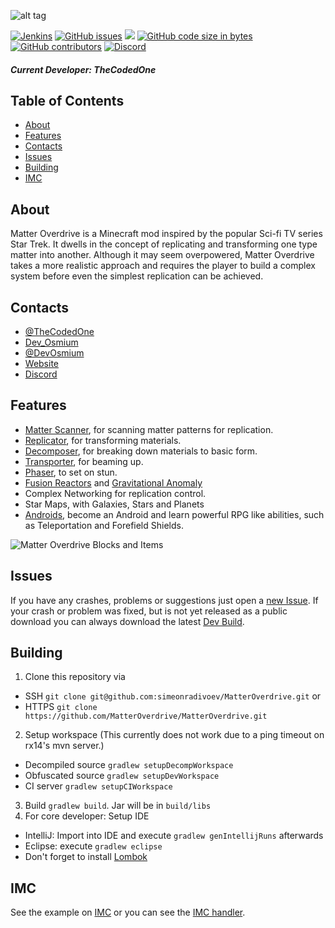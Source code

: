 ![alt tag](https://raw.githubusercontent.com/MatterOverdrive/MatterOverdrive/1.12.2/MatterOverdriveLogo.png)

[![Jenkins](https://img.shields.io/jenkins/s/http/jenkins.k-4u.nl/job/MatterOverdrive/.svg?style=for-the-badge)](http://jenkins.k-4u.nl/view/Astro/job/CLib/)
[![GitHub issues](https://img.shields.io/github/issues-raw/MatterOverdrive/MatterOverdrive.svg?style=for-the-badge)](https://github.com/MatterOverdrive/MatterOverdrive/issues)
[![](https://img.shields.io/github/issues-pr-raw/MatterOverdrive/MatterOverdrive.svg?style=for-the-badge)](https://github.com/MatterOverdrive/MatterOverdrive/pulls)
[![GitHub code size in bytes](https://img.shields.io/github/languages/code-size/MatterOverdrive/MatterOverdrive.svg?style=for-the-badge)](https://github.com/MatterOverdrive/MatterOverdrive)
[![GitHub contributors](https://img.shields.io/github/contributors/MatterOverdrive/MatterOverdrive.svg?style=for-the-badge)](https://github.com/MatterOverdrive/MatterOverdrive/graphs/contributors)
[![Discord](https://img.shields.io/discord/364844705864744961.svg?style=for-the-badge)](https://discord.gg/erEyCsW)

##### Current Developer: TheCodedOne

## Table of Contents
* [About](#about)
* [Features](#features)
* [Contacts](#contacts)
* [Issues](#issues)
* [Building](#building)
* [IMC](#imc)

## About
Matter Overdrive is a Minecraft mod inspired by the popular Sci-fi TV series Star Trek. It dwells in the concept of replicating and transforming one type matter into another.
Although it may seem overpowered, Matter Overdrive takes a more realistic approach and requires the player to build a complex system before even the simplest replication can be achieved.

## Contacts
* [@TheCodedOne](https://twitter.com/TheCodedOne)
* [Dev_Osmium](mailto:devosmium@gmail.com)
* [@DevOsmium](https://twitter.com/DevOsmium)
* [Website](http://devosmium.ddns.net/matteroverdrive/matteroverdrive.html)
* [Discord](https://discord.gg/PC5GXyQ)

## Features
* [Matter Scanner](https://mo.simeonradivoev.com/items/matter_scanner/), for scanning matter patterns for replication.
* [Replicator](https://mo.simeonradivoev.com/items/replicator/), for transforming materials.
* [Decomposer](https://mo.simeonradivoev.com/items/decomposer/), for breaking down materials to basic form.
* [Transporter](https://mo.simeonradivoev.com/items/transporter/), for beaming up.
* [Phaser](https://mo.simeonradivoev.com/items/phaser/), to set on stun.
* [Fusion Reactors](https://mo.simeonradivoev.com/fusion-reactor/) and [Gravitational Anomaly](https://mo.simeonradivoev.com/items/gravitational_anomaly/)
* Complex Networking for replication control.
* Star Maps, with Galaxies, Stars and Planets
* [Androids](https://mo.simeonradivoev.com/android-guide/), become an Android and learn powerful RPG like abilities, such as Teleportation and Forefield Shields.


![Matter Overdrive Blocks and Items](https://media-elerium.cursecdn.com/attachments/210/237/main_screenshot.png)

## Issues
If you have any crashes, problems or suggestions just open a [new Issue](https://github.com/MatterOverdrive/MatterOverdrive/issues/new).
If your crash or problem was fixed, but is not yet released as a public download you can always download the latest [Dev Build](https://mo.simeonradivoev.com/builds/).

## Building
1. Clone this repository via 
  - SSH `git clone git@github.com:simeonradivoev/MatterOverdrive.git` or 
  - HTTPS `git clone https://github.com/MatterOverdrive/MatterOverdrive.git`
2. Setup workspace (This currently does not work due to a ping timeout on rx14's mvn server.)
  - Decompiled source `gradlew setupDecompWorkspace`
  - Obfuscated source `gradlew setupDevWorkspace`
  - CI server `gradlew setupCIWorkspace`
3. Build `gradlew build`. Jar will be in `build/libs`
4. For core developer: Setup IDE
  - IntelliJ: Import into IDE and execute `gradlew genIntellijRuns` afterwards
  - Eclipse: execute `gradlew eclipse`
  - Don't forget to install [Lombok](https://projectlombok.org)
  
## IMC
See the example on [IMC](https://github.com/MatterOverdrive/MatterOverdrive/blob/1.12.2/src/main/java/matteroverdrive/api/IMC.java) or you can see the [IMC handler](https://github.com/MatterOverdrive/MatterOverdrive/blob/1.12.2/src/main/java/matteroverdrive/imc/MOIMCHandler.java).
